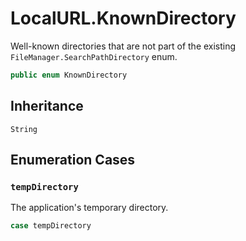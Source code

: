 # LocalURL.KnownDirectory

Well-known directories that are not part of the existing `FileManager.SearchPathDirectory` enum.

``` swift
public enum KnownDirectory
```

## Inheritance

`String`

## Enumeration Cases

### `tempDirectory`

The application's temporary directory.

``` swift
case tempDirectory
```
